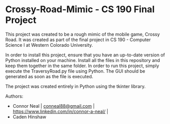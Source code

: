 # Crossy-Road-Mimic - CS 190 Final Project

This project was created to be a rough mimic of the mobile game, Crossy Road. It was created as part of the final project in CS 190 - Computer Science I at Western Colorado University.

In order to install this project, ensure that you have an up-to-date version of Python installed on your machine. Install all the files in this repository and keep them together in the same folder.
In order to run this project, simply execute the TraversyRoad.py file using Python. The GUI should be generated as soon as the file is executed.

The project was created entirely in Python using the tkinter library.

Authors:
- Connor Neal | conneal88@gmail.com | https://www.linkedin.com/in/connor-a-neal/ |
- Caden Hinshaw
